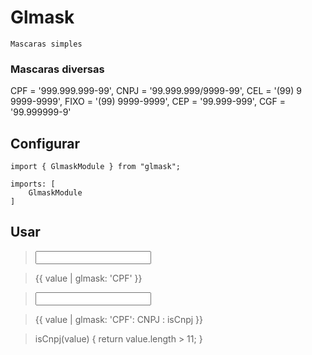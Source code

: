 # Glmask
    Mascaras simples
    
### Mascaras diversas

CPF = '999.999.999-99',
CNPJ = '99.999.999/9999-99',
CEL = '(99) 9 9999-9999',
FIXO = '(99) 9999-9999',
CEP = '99.999-999',
CGF = '99.999999-9'



## Configurar

    import { GlmaskModule } from "glmask";

    imports: [
        GlmaskModule
    ]


## Usar

> <input glMascara formato="CPF" type="text" >

> {{ value | glmask: 'CPF' }}

> <input glMascara formato="CPF" type="text" outroFormato="CNPJ" alternar="isCnpj">

> {{ value | glmask: 'CPF': CNPJ : isCnpj }}

> isCnpj(value) { return value.length > 11; }